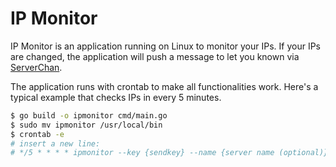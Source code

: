 # IP Monitor

IP Monitor is an application running on Linux to monitor your IPs. If your IPs
are changed, the application will push a message to let you known via
[ServerChan](https://sct.ftqq.com/).

The application runs with crontab to make all functionalities work. Here's a
typical example that checks IPs in every 5 minutes.

```bash
$ go build -o ipmonitor cmd/main.go
$ sudo mv ipmonitor /usr/local/bin
$ crontab -e
# insert a new line:
# */5 * * * * ipmonitor --key {sendkey} --name {server name (optional)}
```

